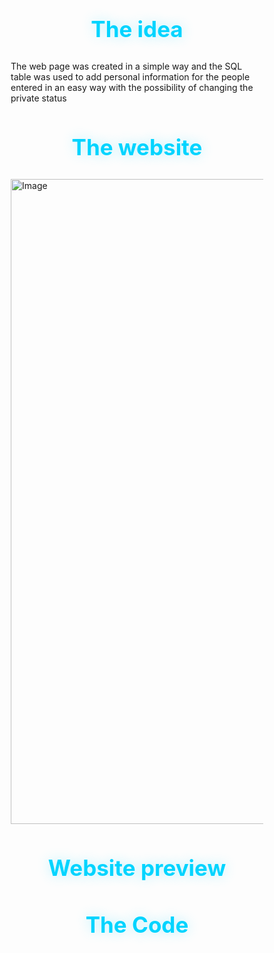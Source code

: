 # The idea 
The web page was created in a simple way and the SQL table was used to add personal information for the people entered in an easy way with the possibility of changing the private status

# The website 

<img width="2073" height="1032" alt="Image" src="https://github.com/user-attachments/assets/d19a0a5e-1638-4a3c-acee-d56bf09d865b" /> 

# Website preview 


# The Code

<!DOCTYPE html>
<html lang="en">
<head>
    <meta charset="UTF-8">
    <meta name="viewport" content="width=device-width, initial-scale=1.0">
    <title>User Management System</title>
    <style>
        * {
            margin: 0;
            padding: 0;
            box-sizing: border-box;
        }

        body {
            font-family: 'Arial', sans-serif;
            background: linear-gradient(135deg, #0a0a0a, #1a1a1a);
            color: #e0e0e0;
            min-height: 100vh;
            padding: 20px;
        }

        .container {
            max-width: 1200px;
            margin: 0 auto;
            background: rgba(30, 30, 30, 0.9);
            border-radius: 15px;
            padding: 30px;
            box-shadow: 0 20px 40px rgba(0, 0, 0, 0.5);
            border: 1px solid rgba(255, 255, 255, 0.1);
        }

        h1 {
            text-align: center;
            color: #00d4ff;
            margin-bottom: 30px;
            font-size: 2.5em;
            text-shadow: 0 0 20px rgba(0, 212, 255, 0.3);
        }

        .form-section {
            background: rgba(40, 40, 40, 0.8);
            padding: 25px;
            border-radius: 12px;
            margin-bottom: 30px;
            border: 1px solid rgba(255, 255, 255, 0.1);
        }

        .form-row {
            display: flex;
            gap: 20px;
            align-items: end;
            flex-wrap: wrap;
        }

        .form-group {
            flex: 1;
            min-width: 200px;
        }

        label {
            display: block;
            margin-bottom: 8px;
            color: #00d4ff;
            font-weight: bold;
            font-size: 14px;
            text-transform: uppercase;
            letter-spacing: 1px;
        }

        input[type="text"], input[type="number"] {
            width: 100%;
            padding: 12px 16px;
            border: 2px solid rgba(255, 255, 255, 0.2);
            border-radius: 8px;
            background: rgba(20, 20, 20, 0.8);
            color: #e0e0e0;
            font-size: 16px;
            transition: all 0.3s ease;
        }

        input[type="text"]:focus, input[type="number"]:focus {
            outline: none;
            border-color: #00d4ff;
            box-shadow: 0 0 10px rgba(0, 212, 255, 0.3);
        }

        .submit-btn {
            padding: 12px 30px;
            background: linear-gradient(45deg, #00d4ff, #0099cc);
            color: white;
            border: none;
            border-radius: 8px;
            cursor: pointer;
            font-size: 16px;
            font-weight: bold;
            transition: all 0.3s ease;
            text-transform: uppercase;
            letter-spacing: 1px;
        }

        .submit-btn:hover {
            transform: translateY(-2px);
            box-shadow: 0 10px 20px rgba(0, 212, 255, 0.4);
        }

        .table-section {
            background: rgba(40, 40, 40, 0.8);
            border-radius: 12px;
            overflow: hidden;
            border: 1px solid rgba(255, 255, 255, 0.1);
        }

        table {
            width: 100%;
            border-collapse: collapse;
        }

        th, td {
            padding: 15px;
            text-align: left;
            border-bottom: 1px solid rgba(255, 255, 255, 0.1);
        }

        th {
            background: rgba(0, 212, 255, 0.1);
            color: #00d4ff;
            font-weight: bold;
            text-transform: uppercase;
            letter-spacing: 1px;
        }

        tr:hover {
            background: rgba(255, 255, 255, 0.05);
        }

        .status-active {
            color: #00ff88;
            font-weight: bold;
        }

        .status-inactive {
            color: #ff6b6b;
            font-weight: bold;
        }

        .toggle-btn {
            padding: 8px 16px;
            border: none;
            border-radius: 6px;
            cursor: pointer;
            font-size: 14px;
            font-weight: bold;
            transition: all 0.3s ease;
            text-transform: uppercase;
        }

        .toggle-btn.active {
            background: linear-gradient(45deg, #ff6b6b, #ff4757);
            color: white;
        }

        .toggle-btn.inactive {
            background: linear-gradient(45deg, #00ff88, #00d68f);
            color: white;
        }

        .toggle-btn:hover {
            transform: scale(1.05);
        }

        .no-data {
            text-align: center;
            color: #888;
            font-style: italic;
            padding: 40px;
        }

        @media (max-width: 768px) {
            .form-row {
                flex-direction: column;
            }
            
            .form-group {
                min-width: 100%;
            }
            
            table {
                font-size: 14px;
            }
            
            th, td {
                padding: 10px;
            }
        }
    </style>
</head>
<body>
    <div class="container">
        <h1>Hello</h1>
        
        <div class="form-section">
            <form id="userForm">
                <div class="form-row">
                    <div class="form-group">
                        <label for="name">Name:</label>
                        <input type="text" id="name" name="name" required>
                    </div>
                    <div class="form-group">
                        <label for="age">Age:</label>
                        <input type="number" id="age" name="age" min="1" max="120" required>
                    </div>
                    <div class="form-group">
                        <button type="submit" class="submit-btn">Submit</button>
                    </div>
                </div>
            </form>
        </div>

        <div class="table-section">
            <table id="userTable">
                <thead>
                    <tr>
                        <th>ID</th>
                        <th>Name</th>
                        <th>Age</th>
                        <th>Status</th>
                        <th>Action</th>
                    </tr>
                </thead>
                <tbody id="userTableBody">
                    <tr>
                        <td colspan="5" class="no-data">No users added yet. Use the form above to add users.</td>
                    </tr>
                </tbody>
            </table>
        </div>
    </div>

    <script>
        let users = [];
        let nextId = 1;

        const userForm = document.getElementById('userForm');
        const userTableBody = document.getElementById('userTableBody');
        const nameInput = document.getElementById('name');
        const ageInput = document.getElementById('age');

        // Handle form submission
        userForm.addEventListener('submit', function(e) {
            e.preventDefault();
            console.log('Form submitted');
            
            const name = nameInput.value.trim();
            const age = parseInt(ageInput.value);
            
            console.log('Name:', name, 'Age:', age);
            
            if (name && age && age > 0) {
                const newUser = {
                    id: nextId++,
                    name: name,
                    age: age,
                    status: 0 // Default to inactive (0)
                };
                
                console.log('New user created:', newUser);
                users.push(newUser);
                console.log('Users array:', users);
                
                renderTable();
                
                // Clear form
                nameInput.value = '';
                ageInput.value = '';
                nameInput.focus();
            } else {
                console.log('Validation failed');
                alert('Please fill in both name and age fields with valid values.');
            }
        });

        // Also try to handle button click directly as backup
        document.querySelector('.submit-btn').addEventListener('click', function(e) {
            e.preventDefault();
            console.log('Button clicked directly');
            
            const name = nameInput.value.trim();
            const age = parseInt(ageInput.value);
            
            if (name && age && age > 0) {
                const newUser = {
                    id: nextId++,
                    name: name,
                    age: age,
                    status: 0
                };
                
                users.push(newUser);
                renderTable();
                
                nameInput.value = '';
                ageInput.value = '';
                nameInput.focus();
            } else {
                alert('Please fill in both name and age fields with valid values.');
            }
        });

        // Render the user table
        function renderTable() {
            if (users.length === 0) {
                userTableBody.innerHTML = '<tr><td colspan="5" class="no-data">No users added yet. Use the form above to add users.</td></tr>';
                return;
            }

            userTableBody.innerHTML = users.map(user => `
                <tr>
                    <td>${user.id}</td>
                    <td>${user.name}</td>
                    <td>${user.age}</td>
                    <td class="${user.status === 1 ? 'status-active' : 'status-inactive'}">
                        ${user.status === 1 ? 'Active' : 'Inactive'}
                    </td>
                    <td>
                        <button class="toggle-btn ${user.status === 1 ? 'active' : 'inactive'}" 
                                onclick="toggleStatus(${user.id})">
                            ${user.status === 1 ? 'Deactivate' : 'Activate'}
                        </button>
                    </td>
                </tr>
            `).join('');
        }

        // Toggle user status
        function toggleStatus(userId) {
            const user = users.find(u => u.id === userId);
            if (user) {
                user.status = user.status === 1 ? 0 : 1;
                renderTable();
            }
        }

        // Initialize empty table
        renderTable();
    </script>
</body>
</html>

